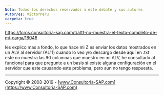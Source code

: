 ```yaml
---
Nota: Todos los derechos reservados a éste debate y sus autores
Autor/es: VictorPeru
carpeta: true
---
```


https://foros.consultoria-sap.com/t/al11-no-muestra-el-texto-completo-de-mi-carga/18048

les explico mas a fondo, lo que hace mi Z es enviar los datos mostrados en un ALV al servidor (AL11) cuando lo veo y/o descargo desde aquí en .txt este no muestra las 90 columnas que muestro en mi ALV, he consultado al funcional para que pregunte a un basis si existe alguna configuración en el servidor que este causando este problema, pero aun no tengo respuesta.

***

Copyright © 2008-2019 - [www.Consultoria-SAP.com](https://www.Consultoria-SAP.com)

